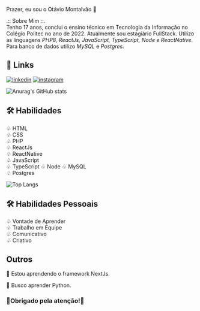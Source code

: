 
Prazer, eu sou o Otávio Montalvão 🚀

 .:: Sobre Mim ::.                                                  
Tenho 17 anos, conclui o ensino técnico em Tecnologia da Informação no Colégio Politec no ano de 2022. Atualmente sou estagiário FullStack. Utilizo as linguagens *PHP8, ReactJs, JavaScript, TypeScript, Node e ReactNative*. Para banco de dados utilizo *MySQL* e *Postgres*.



## 🔗 Links
[![linkedin](https://img.shields.io/badge/linkedin-0A66C2?style=for-the-badge&logo=linkedin&logoColor=white)](https://www.linkedin.com/in/otávio-montalvão-10355a207)
[![instagram](https://img.shields.io/badge/instagram-F56040?style=for-the-badge&logo=instagram&logoColor=white)](https://www.instagram.com/omontalvao_/)

![Anurag's GitHub stats](https://github-readme-stats.vercel.app/api?username=otavio16design&show_icons=true&theme=radical&include_all_commits=true)

## 🛠 Habilidades
♧ HTML                                                  
♧ CSS                                                  
♧ PHP                                                  
♧ ReactJs                                                  
♧ ReactNative  
♧ JavaScript  
♧ TypeScript
♧ Node
♧ MySQL                                                  
♧ Postgres

![Top Langs](https://github-readme-stats.vercel.app/api/top-langs/?username=otavio16design&layout=compact&theme=radical)

## 🛠 Habilidades Pessoais
♧ Vontade de Aprender                                                  
♧ Trabalho em Equipe                                                  
♧ Comunicativo                                                  
♧ Criativo                                        


## Outros
🧠 Estou aprendendo o framework NextJs.

💭 Busco aprender Python.

### 🚀Obrigado pela atenção!🚀
